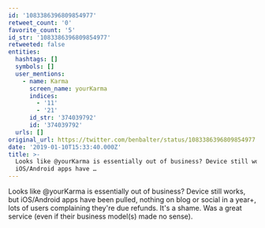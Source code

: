 ```yaml
---
id: '1083386396809854977'
retweet_count: '0'
favorite_count: '5'
id_str: '1083386396809854977'
retweeted: false
entities:
  hashtags: []
  symbols: []
  user_mentions:
    - name: Karma
      screen_name: yourKarma
      indices:
        - '11'
        - '21'
      id_str: '374039792'
      id: '374039792'
  urls: []
original_url: https://twitter.com/benbalter/status/1083386396809854977
date: '2019-01-10T15:33:40.000Z'
title: >-
  Looks like @yourKarma is essentially out of business? Device still works, but
  iOS/Android apps have …
---
```


Looks like @yourKarma is essentially out of business? Device still works, but iOS/Android apps have been pulled, nothing on blog or social in a year+, lots of users complaining they're due refunds. It's a shame. Was a great service (even if their business model(s) made no sense).